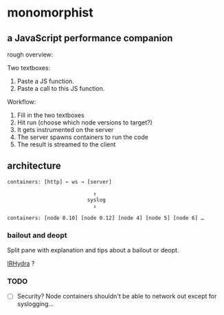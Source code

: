 # monomorphist
## a JavaScript performance companion

rough overview:

Two textboxes:

1. Paste a JS function.
2. Paste a call to this JS function.

Workflow:

1. Fill in the two textboxes
2. Hit run (choose which node versions to target?)
3. It gets instrumented on the server
4. The server spawns containers to run the code
5. The result is streamed to the client

## architecture
```
containers: [http] ← ws → [server]

                            ↑
                          syslog
                            ↓

containers: [node 0.10] [node 0.12] [node 4] [node 5] [node 6] …
```

### bailout and deopt

Split pane with explanation and tips about a bailout or deopt.

[IRHydra](https://github.com/mraleph/irhydra) ?

### TODO

- [ ] Security? Node containers shouldn't be able to network out except for syslogging...
